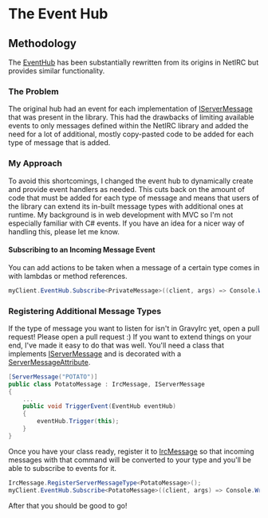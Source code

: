 # The Event Hub

## Methodology
The [EventHub](/api/GravyIrc.EventHub.html) has been substantially rewritten from its origins in NetIRC but provides similar functionality.  

### The Problem
The original hub had an event for each implementation of [IServerMessage](/api/GravyIrc.Messages.IServerMessage.html) that was present in the library.  This had the drawbacks of limiting available events to only messages defined within the NetIRC library and added the need for a lot of additional, mostly copy-pasted code to be added for each type of message that is added.  

### My Approach
To avoid this shortcomings, I changed the event hub to dynamically create and provide event handlers as needed.  This cuts back on the amount of code that must be added for each type of message and means that users of the library can extend its in-built message types with additional ones at runtime.  My background is in web development with MVC so I'm not especially familiar with C# events.  If you have an idea for a nicer way of handling this, please let me know.  

#### Subscribing to an Incoming Message Event
You can add actions to be taken when a message of a certain type comes in with lambdas or method references.
```csharp
myClient.EventHub.Subscribe<PrivateMessage>((client, args) => Console.WriteLine(args.IrcMessage.Message));
```

### Registering Additional Message Types
If the type of message you want to listen for isn't in GravyIrc yet, open a pull request!  Please open a pull request :)
If you want to extend things on your end, I've made it easy to do that was well.  You'll need a class that implements [IServerMessage](/api/GravyIrc.Messages.IServerMessage.html) and is decorated with a [ServerMessageAttribute](/api/GravyIrc.Attributes.ServerMessageAttribute.html).
```csharp
[ServerMessage("POTATO")]
public class PotatoMessage : IrcMessage, IServerMessage
{
    ...
    public void TriggerEvent(EventHub eventHub)
    {
        eventHub.Trigger(this);
    }
}
```

Once you have your class ready, register it to [IrcMessage](/api/GravyIrc.Messages.IrcMessage.html) so that incoming messages with that command will be converted to your type and you'll be able to subscribe to events for it.
```csharp
IrcMessage.RegisterServerMessageType<PotatoMessage>();
myClient.EventHub.Subscribe<PotatoMessage>((client, args) => Console.WriteLine("Potatoes are cool!"));
```

After that you should be good to go!
